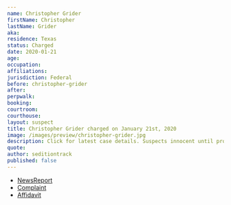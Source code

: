 ```yaml
---
name: Christopher Grider
firstName: Christopher
lastName: Grider
aka:
residence: Texas
status: Charged
date: 2020-01-21
age: 
occupation:
affiliations:
jurisdiction: Federal
before: christopher-grider
after:
perpwalk:
booking: 
courtroom:
courthouse:
layout: suspect
title: Christopher Grider charged on January 21st, 2020
image: /images/preview/christopher-grider.jpg
description: Click for latest case details. Suspects innocent until proven guilty.
quote:
author: seditiontrack
published: false
---
```


- [NewsReport]()
- [Complaint](https://www.justice.gov/file/1358251/download)
- [Affidavit](https://www.justice.gov/opa/page/file/1358246/download)
